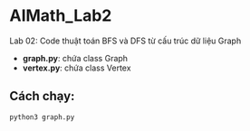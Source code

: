# AIMath_Lab2

Lab 02: Code thuật toán BFS và DFS từ cấu trúc dữ liệu Graph

- **graph.py**: chứa class Graph
- **vertex.py**: chứa class Vertex

## Cách chạy:
```
python3 graph.py
```